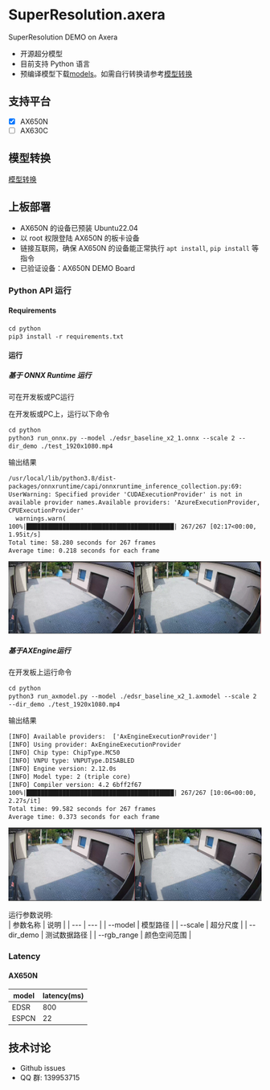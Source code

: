 # SuperResolution.axera
SuperResolution DEMO on Axera

- 开源超分模型
- 目前支持  Python 语言 
- 预编译模型下载[models](https://github.com/wzf19947/PPOCR_v5/releases/download/v1.0.0/model.tar.gz)。如需自行转换请参考[模型转换](/model_convert/README.md)

## 支持平台

- [x] AX650N
- [ ] AX630C

## 模型转换

[模型转换](./model_convert/README.md)

## 上板部署

- AX650N 的设备已预装 Ubuntu22.04
- 以 root 权限登陆 AX650N 的板卡设备
- 链接互联网，确保 AX650N 的设备能正常执行 `apt install`, `pip install` 等指令
- 已验证设备：AX650N DEMO Board

### Python API 运行

#### Requirements

```
cd python
pip3 install -r requirements.txt
``` 

#### 运行

##### 基于 ONNX Runtime 运行  
可在开发板或PC运行 

在开发板或PC上，运行以下命令  
```  
cd python
python3 run_onnx.py --model ./edsr_baseline_x2_1.onnx --scale 2 --dir_demo ./test_1920x1080.mp4
```

输出结果
```
/usr/local/lib/python3.8/dist-packages/onnxruntime/capi/onnxruntime_inference_collection.py:69: UserWarning: Specified provider 'CUDAExecutionProvider' is not in available provider names.Available providers: 'AzureExecutionProvider, CPUExecutionProvider'
  warnings.warn(
100%|█████████████████████████████████████████| 267/267 [02:17<00:00,  1.95it/s]
Total time: 58.280 seconds for 267 frames
Average time: 0.218 seconds for each frame
``` 
![Alt text](video/1.png)

##### 基于AXEngine运行  
在开发板上运行命令

```
cd python  
python3 run_axmodel.py --model ./edsr_baseline_x2_1.axmodel --scale 2 --dir_demo ./test_1920x1080.mp4
```

输出结果
```
[INFO] Available providers:  ['AxEngineExecutionProvider']
[INFO] Using provider: AxEngineExecutionProvider
[INFO] Chip type: ChipType.MC50
[INFO] VNPU type: VNPUType.DISABLED
[INFO] Engine version: 2.12.0s
[INFO] Model type: 2 (triple core)
[INFO] Compiler version: 4.2 6bff2f67
100%|█████████████████████████████████████████| 267/267 [10:06<00:00,  2.27s/it]
Total time: 99.582 seconds for 267 frames
Average time: 0.373 seconds for each frame
```
![Alt text](video/2.png)


运行参数说明:  
| 参数名称 | 说明  |
| --- | --- | 
| --model | 模型路径 | 
| --scale | 超分尺度 | 
| --dir_demo | 测试数据路径 | 
| --rgb_range | 颜色空间范围 | 

### Latency

#### AX650N

| model | latency(ms) |
|---|---|
|EDSR|800|
|ESPCN|22|



## 技术讨论

- Github issues
- QQ 群: 139953715
